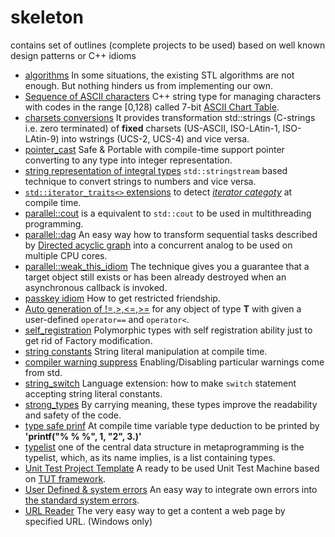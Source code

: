 # skeleton
contains set of outlines (complete projects to be used) based on well known design patterns or C++ idioms  

* [algorithms](./algorithm) In some situations, the existing STL algorithms are not enough. But nothing hinders us from implementing our own.
* [Sequence of ASCII characters](./ascii_string) C++ string type for managing characters with codes in the range [0,128) called 7-bit [ASCII Chart Table](https://en.cppreference.com/w/cpp/language/ascii).
* [charsets conversions](./cast_charset) It provides transformation std::strings (C-strings i.e. zero terminated) of __fixed__ charsets (US-ASCII, ISO-LAtin-1, ISO-LAtin-9) into wstrings (UCS-2, UCS-4) and vice versa.
* [pointer_cast](./cast_pointer) Safe & Portable with compile-time support pointer converting to any type into integer representation.
* [string representation of integral types](./cast_string) `std::stringstream` based technique to convert strings to numbers and vice versa.
* [`std::iterator_traits<>` extensions](./iterator_traits2) to detect [_iterator categoty_](https://en.cppreference.com/w/cpp/iterator) at compile time.
* [parallel::cout](./parallel_cout) is a equivalent to `std::cout` to be used in multithreading programming.
* [parallel::dag](./parallel_dag) An easy way how to transform sequential tasks described by [Directed acyclic graph](https://en.wikipedia.org/wiki/Directed_acyclic_graph) into a concurrent analog to be used on multiple CPU cores. 
* [parallel::weak_this_idiom](./weak_this_idiom) The technique gives you a guarantee that a target object still exists or has been already destroyed when an asynchronous callback is invoked.
* [passkey idiom](./passkey_idiom) How to get restricted friendship.
* [Auto generation of !=,>,<=,>=](./rel_ops_auto) for any object of type __T__ with given a user-defined `operator==` and `operator<`.
* [self_registration](./self_registration) Polymorphic types with self registration ability just to get rid of Factory modification.
* [string constants](./static_string) String literal manipulation at compile time.
* [compiler warning suppress](./std_warning_suppress) Enabling/Disabling particular warnings come from std. 
* [string_switch](./switch_string) Language extension: how to make `switch` statement accepting string literal constants.
* [strong_types](./strong_types) By carrying meaning, these types improve the readability and safety of the code.
* [type safe prinf](./type%20safe%20printf) At compile time variable type deduction to be printed by __'printf("% % %", 1, "2", 3.)'__
* [typelist](./type_list) one of the central data structure in metaprogramming is the typelist, which, as its name implies, is a list containing types.
* [Unit Test Project Template](./unit_test_substrate) A ready to be used Unit Test Machine based on [TUT framework](http://mrzechonek.github.io/tut-framework/).
* [User Defined & system errors](.user_extensible_error) An easy way to integrate own errors into [the standard system errors](https://en.cppreference.com/w/cpp/header/system_error). 
* [URL Reader](./url_reader) The very easy way to get a content a web page by specified URL. (Windows only)
